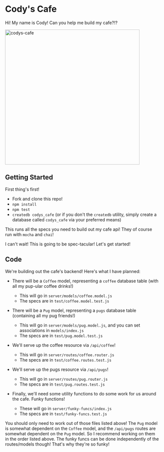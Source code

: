 # Cody's Cafe

Hi! My name is Cody! Can you help me build my cafe?!?

<img width="439" alt="codys-cafe" src="https://user-images.githubusercontent.com/12876798/38030875-d3166276-3267-11e8-96d9-309aa8cf008b.png">

## Getting Started

First thing's first!

- Fork and clone this repo!
- `npm install`
- `npm test`
- `createdb codys_cafe` (or if you don't the `createdb` utility, simply create a database called `codys_cafe` via your preferred means)

This runs all the specs you need to build out my cafe api! They of course run with `mocha` and `chai`!

I can't wait! This is going to be spec-tacular! Let's get started!

## Code

We're building out the cafe's backend! Here's what I have planned:

- There will be a `Coffee` model, representing a `coffee` database table (with all my pup-ular coffee drinks!)

  - This will go in `server/models/coffee.model.js`
  - The specs are in `test/coffee.model.test.js`

- There will be a `Pug` model, representing a `pugs` database table (containing all my pug friends!)

  - This will go in `server/models/pug.model.js`, and you can set associations in `models/index.js`
  - The specs are in `test/pug.model.test.js`

- We'll serve up the coffee resource via `/api/coffee`!

  - This will go in `server/routes/coffee.router.js`
  - The specs are in `test/coffee.routes.test.js`

- We'll serve up the pugs resource via `/api/pugs`!

  - This will go in `server/routes/pug.router.js`
  - The specs are in `test/pug.routes.test.js`

- Finally, we'll need some utility functions to do some work for us around the cafe. Funky functions!
  - These will go in `server/funky-funcs/index.js`
  - The specs are in `test/funky-funcs.test.js`

You should only need to work out of those files listed above! The `Pug` model is somewhat dependent on the `Coffee` model, and the `/api/pugs` routes are somewhat dependent on the `Pug` model. So I recommend working on them in the order listed above. The funky funcs can be done independently of the routes/models though! That's why they're so funky!
